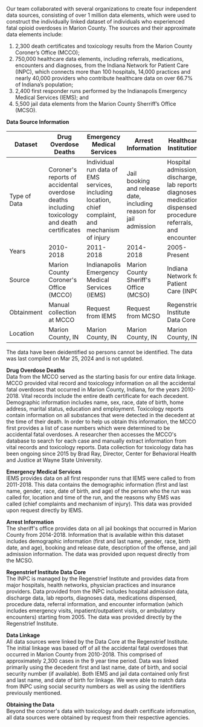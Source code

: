 Our team collaborated with several organizations to create four independent data sources, consisting of over 1 million data elements, which were used to construct the individually linked dataset of individuals who experienced fatal opioid overdoses in Marion County. The sources and their approximate data elements include:  
1. 2,300 death certificates and toxicology results from the Marion County Coroner’s Office (MCCO); 
2. 750,000 healthcare data elements, including referrals, medications, encounters and diagnoses, from the Indiana Network for Patient Care (INPC), which connects more than 100 hospitals, 14,000 practices and nearly 40,000 providers who contribute healthcare data on over 66.7% of Indiana’s population;
3. 2,400 first responder runs performed by the Indianapolis Emergency Medical Services (IEMS); and
4. 5,500 jail data elements from the Marion County Sherriff’s Office (MCSO).

**Data Source Information**  

| Dataset      | Drug Overdose Deaths                                                                        | Emergency Medical Services                                                                        | Arrest Information                                                 | Healthcare Institutions                                                                                             |
|--------------|---------------------------------------------------------------------------------------------|---------------------------------------------------------------------------------------------------|--------------------------------------------------------------------|---------------------------------------------------------------------------------------------------------------------|
| Type of Data | Coroner's reports of accidental overdose deaths including toxicology and death certificates | Individual run data of EMS services, including location, chief complaint, and mechanism of injury | Jail booking and release date, including reason for jail admission | Hospital admission, discharge, lab reports, diagnoses, medications dispensed, procedures, referrals, and encounters |
| Years        | 2010-2018                                                                                   | 2011-2018                                                                                         | 2014-2018                                                          | 2005-Present                                                                                                        |
| Source       | Marion County Coroner's Office (MCCO)                                                       | Indianapolis Emergency Medical Services (IEMS)                                                    | Marion County Sheriff's Office (MCSO)                              | Indiana Network for Patient Care (INPC)                                                                             |
| Obtainment   | Manual collection at MCCO                                                                   | Request from IEMS                                                                                 | Request from MCSO                                                  | Regenstrief Institute Data Core                                                                                     |
| Location     | Marion County, IN                                                                           | Marion County, IN                                                                                 | Marion County, IN                                                  | Marion County, IN                                                                                                   |

The data have been deidentified so persons cannot be identified. The data was last compiled on Mar 25, 2024 and is not updated.

**Drug Overdose Deaths**  
Data from the MCCO served as the starting basis for our entire data linkage. MCCO provided vital record and toxicology information on all the accidental fatal overdoses that occurred in Marion County, Indiana, for the years 2010-2018. Vital records include the entire death certificate for each decedent. Demographic information includes name, sex, race, date of birth, home address, marital status, education and employment. Toxicology reports contain information on all substances that were detected in the decedent at the time of their death.
In order to help us obtain this information, the MCCO first provides a list of case numbers which were determined to be accidental fatal overdoses. A researcher then accesses the MCCO's database to search for each case and manually extract information from vital records and toxicology reports. Data collection for toxicology data has been ongoing since 2015 by Brad Ray, Director, Center for Behavioral Health and Justice at Wayne State University.
  
**Emergency Medical Services**  
IEMS provides data on all first responder runs that IEMS were called to from 2011-2018. This data contains the demographic information (first and last name, gender, race, date of birth, and age) of the person who the run was called for, location and time of the run, and the reasons why EMS was called (chief complaints and mechanism of injury). This data was provided upon request directly by IEMS.
  
**Arrest Information**  
The sheriff's office provides data on all jail bookings that occurred in Marion County from 2014-2018. Information that is available within this dataset includes demographic information (first and last name, gender, race, birth date, and age), booking and release date, description of the offense, and jail admission information. The data was provided upon request directly from the MCSO.
  
**Regenstrief Institute Data Core**  
The INPC is managed by the Regenstrief Institute and provides data from major hospitals, health networks, physician practices and insurance providers. Data provided from the INPC includes hospital admission data, discharge data, lab reports, diagnoses data, medications dispensed, procedure data, referral information, and encounter information (which includes emergency visits, inpatient/outpatient visits, or ambulatory encounters) starting from 2005. The data was provided directly by the Regenstrief Institute.
  
**Data Linkage**  
All data sources were linked by the Data Core at the Regenstrief Institute. The initial linkage was based off of all the accidental fatal overdoses that occurred in Marion County from 2010-2018. This comprised of approximately 2,300 cases in the 9 year time period. Data was linked primarily using the decedent first and last name, date of birth, and social security number (if available). Both IEMS and jail data contained only first and last name, and date of birth for linkage. We were able to match data from INPC using social security numbers as well as using the identifiers previously mentioned.
  
**Obtaining the Data**  
Beyond the coroner's data with toxicology and death certificate information, all data sources were obtained by request from their respective agencies.
